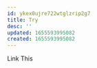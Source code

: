 ```yaml
---
id: ykex0ujre722wtglzrip2g7
title: Try
desc: ''
updated: 1655593995082
created: 1655593995082
---
```


Link This
